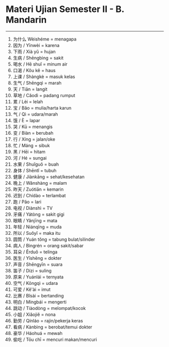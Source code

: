 # Materi Ujian Semester II - B. Mandarin
---

1. 为什么	Wèishéme = menagapa
1. 因为	/ Yīnwèi = karena
1. 下雨	/ Xià yǔ		=	hujan
1. 生病	/ Shēngbìng	= sakit
1. 喝水 / Hē shuǐ = minum air
1. 口渴 / Kǒu kě = haus
1. 上课 / Shàngkè = masuk kelas
1. 生气 / Shēngqì = marah
1. 天 / Tiān = langit
1. 草地 / Cǎodì = padang rumput
1. 累 / Lèi = lelah
1. 宝 / Bǎo = mulia/harta karun
1. 气 / Qì = udara/marah
1. 饿 / È = lapar
1. 哭 / Kū = menangis
1. 变 / Biàn = berubah
1. 行 / Xíng = jalan/oke
1. 忙 / Máng = sibuk
1. 黑 / Hēi = hitam
1. 河 / Hé = sungai
1. 水果 / Shuǐguǒ = buah
1. 身体 / Shēntǐ = tubuh
1. 健康 / Jiànkāng = sehat/kesehatan
1. 晚上 / Wǎnshàng = malam
1. 昨天 / Zuótiān = kemarin
1. 迟到 / Chídào = terlambat
1. 跑 / Pǎo = lari
1. 电视 / Diànshì = TV
1. 牙痛 / Yátòng = sakit gigi
1. 眼睛 / Yǎnjīng = mata
1. 年轻 / Niánqīng = muda
1. 所以 / Suǒyǐ = maka itu
1. 圆筒 / Yuán tǒng = tabung bulat/silinder
1. 病人 / Bìngrén = orang sakit/sabar
1. 耳朵 / Ěrduǒ = telinga
1. 医生 / Yīshēng = dokter
1. 声音 / Shēngyīn = suara
1. 笛子 / Dízi = suling
1. 原来 / Yuánlái = ternyata
1. 空气 / Kōngqì = udara
1. 可爱 / Kě'ài = imut
1. 比赛 / Bǐsài = bertanding
1. 明白 / Míngbái = mengerti
1. 跳动 / Tiàodòng = melompat/kocok
1. 小姐 / Xiǎojiě = nona
1. 勤劳 / Qínláo = rajin/pekerja keras
1. 看病 / Kànbìng = berobat/temui dokter
1. 豪华 / Háohuá = mewah
1. 偷吃 / Tōu chī = mencuri makan/mencuri